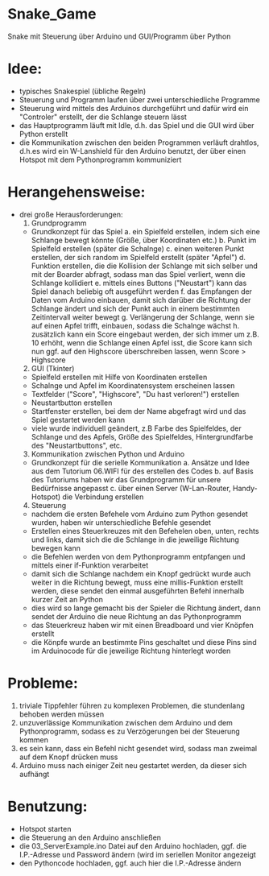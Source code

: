 # Snake_Game
Snake mit Steuerung über Arduino und GUI/Programm über Python
# Idee:
- typisches Snakespiel (übliche Regeln)
- Steuerung und Programm laufen über zwei unterschiedliche Programme
- Steuerung wird mittels des Arduinos durchgeführt und dafür wird ein "Controler" erstellt, der die Schlange steuern lässt
- das Hauptprogramm läuft mit Idle, d.h. das Spiel und die GUI wird über Python erstellt
- die Kommunikation zwischen den beiden Programmen verläuft drahtlos, d.h.es wird ein W-Lanshield für den Arduino benutzt, der über einen Hotspot mit dem Pythonprogramm kommuniziert

# Herangehensweise:
- drei große Herausforderungen:
  1. Grundprogramm
    - Grundkonzept für das Spiel
      a. ein Spielfeld erstellen, indem sich eine Schlange bewegt könnte (Größe, über Koordinaten etc.)
      b. Punkt im Spielfeld erstellen (später die Schalnge)
      c. einen weiteren Punkt erstellen, der sich random im Spielfeld erstellt (später "Apfel")
      d. Funktion erstellen, die die Kollision der Schlange mit sich selber und mit der Boarder abfragt, sodass man das Spiel verliert, wenn die Schlange kollidiert
      e. mittels eines Buttons ("Neustart") kann das Spiel danach beliebig oft ausgeführt werden
      f. das Empfangen der Daten vom Arduino einbauen, damit sich darüber die Richtung der Schlange ändert und sich der Punkt auch in einem bestimmten Zeitintervall weiter bewegt
      g. Verlängerung der Schlange, wenn sie auf einen Apfel trifft, einbauen, sodass die Schalnge wächst
      h. zusätzlich kann ein Score eingebaut werden, der sich immer um z.B. 10 erhöht, wenn die Schlange einen Apfel isst, die Score kann sich nun ggf. auf den Highscore überschreiben lassen, wenn Score > Highscore
  2. GUI (Tkinter)
    - Spielfeld erstellen mit Hilfe von Koordinaten erstellen 
    - Schalnge und Apfel im Koordinatensystem erscheinen lassen
    - Textfelder ("Score", "Highscore", "Du hast verloren!") erstellen
    - Neustartbutton erstellen
    - Startfenster erstellen, bei dem der Name abgefragt wird und das Spiel gestartet werden kann
    - viele wurde individuell geändert, z.B Farbe des Spielfeldes, der Schlange und des Apfels, Größe des Spielfeldes, Hintergrundfarbe des "Neustartbuttons", etc.
  3. Kommunikation zwischen Python und Arduino
    - Grundkonzept für die serielle Kommunikation
      a. Ansätze und Idee aus dem Tutorium 06.WIFI für des erstellen des Codes
      b. auf Basis des Tutoriums haben wir das Grundprogramm für unsere Bedürfnisse angepasst
      c. über einen Server (W-Lan-Router, Handy-Hotspot) die Verbindung erstellen 
   4. Steuerung
    - nachdem die ersten Befehele vom Arduino zum Python gesendet wurden, haben wir unterschiedliche Befehle gesendet
    - Erstellen eines Steuerkreuzes mit den Befehelen oben, unten, rechts und links, damit sich die die Schlange in die jeweilige Richtung bewegen kann
    - die Befehlen werden von dem Pythonprogramm entpfangen und mittels einer if-Funktion verarbeitet
    -  damit sich die Schlange nachdem ein Knopf gedrückt wurde auch weiter in die Richtung bewegt, muss eine millis-Funktion erstellt werden, diese sendet den einmal ausgeführten Befehl innerhalb kurzer Zeit an Python
    - dies wird so lange gemacht bis der Spieler die Richtung ändert, dann sendet der Arduino die neue Richtung an das Pythonprogramm
    - das Steuerkreuz haben wir mit einen Breadboard und vier Knöpfen erstellt 
    - die Könpfe wurde an bestimmte Pins geschaltet und diese Pins sind im Arduinocode für die jeweilige Richtung hinterlegt worden
# Probleme:
  1. triviale Tippfehler führen zu komplexen Problemen, die stundenlang behoben werden müssen
  2. unzuverlässige Kommunikation zwischen dem Arduino und dem Pythonprogramm, sodass es zu Verzögerungen bei der Steuerung kommen
  3. es sein kann, dass ein Befehl nicht gesendet wird, sodass man zweimal auf dem Knopf drücken muss
  4. Arduino muss nach einiger Zeit neu gestartet werden, da dieser sich aufhängt
# Benutzung:
  - Hotspot starten
  -  die Steuerung an den Arduino anschließen
  - die 03_ServerExample.ino Datei auf den Arduino hochladen, ggf. die I.P.-Adresse und Password ändern (wird im seriellen Monitor angezeigt
  - den Pythoncode hochladen, ggf. auch hier die I.P.-Adresse ändern
